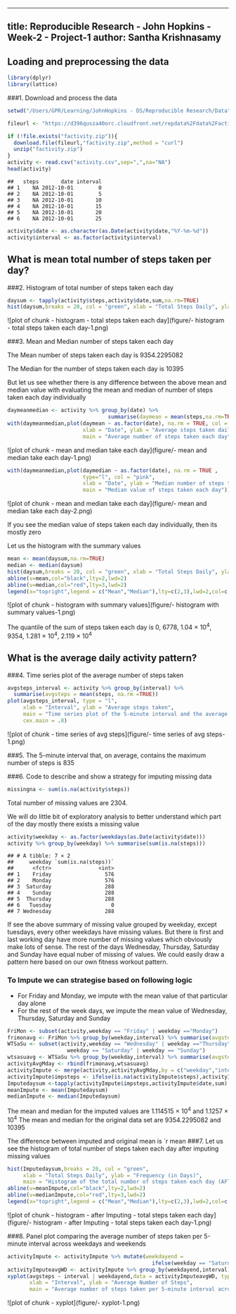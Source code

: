 -----
title: Reproducible Research - John Hopkins - Week-2 - Project-1
author: Santha Krishnasamy
-----

## Loading and preprocessing the data

```r
library(dplyr)
library(lattice)
```

###1. Download and process the data 

```r
setwd("/Users/GPR/Learning/JohnHopkins - DS/Reproducible Research/Data")         # set the working directory

fileurl <- "https://d396qusza40orc.cloudfront.net/repdata%2Fdata%2Factivity.zip" # the url of the data file to be downloaded for the project

if (!file.exists("factivity.zip")){
  download.file(fileurl,"factivity.zip",method = "curl")                         # download the file
  unzip("factivity.zip")
}
activity <- read.csv("activity.csv",sep=",",na="NA")                             # read the csv file
head(activity)
```

```
##   steps       date interval
## 1    NA 2012-10-01        0
## 2    NA 2012-10-01        5
## 3    NA 2012-10-01       10
## 4    NA 2012-10-01       15
## 5    NA 2012-10-01       20
## 6    NA 2012-10-01       25
```

```r
activity$date <- as.character(as.Date(activity$date,"%Y-%m-%d"))                 # convert the date into date format
activity$interval <- as.factor(activity$interval)                                # convert the interval into factor
```

## What is mean total number of steps taken per day?

###2. Histogram of total number of steps taken each day

```r
daysum <- tapply(activity$steps,activity$date,sum,na.rm=TRUE)
hist(daysum,breaks = 20, col = "green", xlab = "Total Steps Daily", ylab = "Frequency (in Days)", main = "Histogram of the total number of steps taken each day (IGNORING MISSING VALUE)")
```

![plot of chunk - histogram - total steps taken each day](figure/- histogram - total steps taken each day-1.png)

###3. Mean and Median number of steps taken each day

The Mean number of steps taken each day is 9354.2295082

The Median for the number of steps taken each day is 10395

But let us see whether there is any difference between the above mean and median value with evaluating the mean and median of number of steps taken each day individually


```r
daymeanmedian <- activity %>% group_by(date) %>% 
                                summarise(daymean = mean(steps,na.rm=TRUE),daymedian = median(steps,na.rm=TRUE))
with(daymeanmedian,plot(daymean ~ as.factor(date), na.rm = TRUE, col = "red", 
                        xlab = "Date", ylab = "Average steps taken daily", 
                        main = "Average number of steps taken each day"))
```

![plot of chunk - mean and median take each day](figure/- mean and median take each day-1.png)

```r
with(daymeanmedian,plot(daymedian ~ as.factor(date), na.rm = TRUE ,
                        type="l", col = "pink",
                        xlab = "Date", ylab = "Median number of steps taken daily", 
                        main = "Median value of steps taken each day"))
```

![plot of chunk - mean and median take each day](figure/- mean and median take each day-2.png)

If you see the median value of steps taken each day individually, then its mostly zero

Let us the histogram with the summary values

```r
mean <- mean(daysum,na.rm=TRUE)
median <- median(daysum)
hist(daysum,breaks = 20, col = "green", xlab = "Total Steps Daily", ylab = "Frequency (in Days)", main = "Histogram of the total number of steps taken each day")
abline(v=mean,col="black",lty=2,lwd=2)
abline(v=median,col="red",lty=3,lwd=2)
legend(x="topright",legend = c("Mean","Median"),lty=c(2,3),lwd=2,col=c("black","red"))
```

![plot of chunk - histogram with summary values](figure/- histogram with summary values-1.png)

The quantile of the sum of steps taken each day is 0, 6778, 1.04 &times; 10<sup>4</sup>, 9354, 1.281 &times; 10<sup>4</sup>, 2.119 &times; 10<sup>4</sup>

## What is the average daily activity pattern?

###4. Time series plot of the average number of steps taken

```r
avgsteps_interval <- activity %>% group_by(interval) %>% 
  summarise(avgsteps = mean(steps, na.rm =TRUE))
plot(avgsteps_interval, type = "l",
     xlab = "Interval", ylab = "Average steps taken",
     main = "Time series plot of the 5-minute interval and the average number of steps taken, averaged across all days",
     cex.main = .8)
```

![plot of chunk - time series of avg steps](figure/- time series of avg steps-1.png)

###5. The 5-minute interval that, on average, contains the maximum number of steps is 835

###6. Code to describe and show a strategy for imputing missing data

```r
missingna <- sum(is.na(activity$steps))
```

Total number of missing values are 2304.

We will do little bit of exploratory analysis to better understand which part of the day mostly there exists a missing value


```r
activity$weekday <- as.factor(weekdays(as.Date(activity$date)))
activity %>% group_by(weekday) %>% summarise(sum(is.na(steps)))
```

```
## # A tibble: 7 × 2
##     weekday `sum(is.na(steps))`
##      <fctr>               <int>
## 1    Friday                 576
## 2    Monday                 576
## 3  Saturday                 288
## 4    Sunday                 288
## 5  Thursday                 288
## 6   Tuesday                   0
## 7 Wednesday                 288
```

If see the above summary of missing value grouped by weekday, except tuesdays, every other weekdays have missing values. But there is first and last working day have more number of missing values which obviously make lots of sense. The rest of the days Wednesday, Thursday, Saturday and Sunday have equal nuber of missing of values. We could easily draw a pattern here based on our own fitness workout pattern.

### To Impute we can strategise based on following logic
* For Friday and Monday, we impute with the mean value of that particular day alone
* For the rest of the week days, we impute the mean value of Wednesday, Thursday, Saturday and Sunday


```r
FriMon <- subset(activity,weekday == "Friday" | weekday =="Monday")
frimonavg <- FriMon %>% group_by(weekday,interval) %>% summarise(avgsteps = mean(steps,na.rm=TRUE) )
WTSaSu <- subset(activity,weekday == "Wednesday" | weekday =="Thursday" | 
                   weekday == "Saturday" | weekday == "Sunday")
wtsasuavg <- WTSaSu %>% group_by(weekday,interval) %>% summarise(avgsteps = mean(steps,na.rm=TRUE) )
activityAvgMday <- rbind(frimonavg,wtsasuavg)
activityImpute <- merge(activity,activityAvgMday,by = c("weekday","interval"))
activityImpute$impsteps <- ifelse(is.na(activityImpute$steps),activityImpute$avgsteps,activityImpute$steps)
Imputedaysum <-tapply(activityImpute$impsteps,activityImpute$date,sum)
meanImpute <- mean(Imputedaysum)
medianImpute <- median(Imputedaysum)
```

The mean and median for the imputed values are 1.114515 &times; 10<sup>4</sup> and 1.1257 &times; 10<sup>4</sup>
The mean and median for the original data set are 9354.2295082 and 10395

The difference between imputed and original mean is `r mean 
###7. Let us see the histogram of total number of steps taken each day after imputing missing values

```r
hist(Imputedaysum,breaks = 20, col = "green", 
     xlab = "Total Steps Daily", ylab = "Frequency (in Days)", 
     main = "Histogram of the total number of steps taken each day (AFTER IMPUTE)")
abline(v=meanImpute,col="black",lty=2,lwd=2)
abline(v=medianImpute,col="red",lty=3,lwd=2)
legend(x="topright",legend = c("Mean","Median"),lty=c(2,3),lwd=2,col=c("black","red"))
```

![plot of chunk - histogram - after Imputing - total steps taken each day](figure/- histogram - after Imputing - total steps taken each day-1.png)

###8. Panel plot comparing the average number of steps taken per 5-minute interval across weekdays and weekends

```r
activityImpute <- activityImpute %>% mutate(weekdayend = 
                                              ifelse(weekday == "Saturday" | weekday == "Sunday","weekend","weekday"))
activityImputeavgWD <- activityImpute %>% group_by(weekdayend,interval) %>% summarise(avgsteps = mean(impsteps))
xyplot(avgsteps ~ interval | weekdayend,data = activityImputeavgWD, type = 'l', layout = c(2,1),
       xlab = "Interval", ylab = "Average Number of Steps", 
       main = "Average number of steps taken per 5-minute interval across weekdays and weekends")
```

![plot of chunk - xyplot](figure/- xyplot-1.png)
